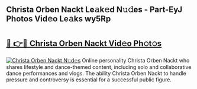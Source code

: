## Christa Orben Nackt Le𝚊k𝚎d N𝚞𝚍es - Part-EyJ Photos Vid𝚎o Le𝚊ks wy5Rp

# <h2><a href="http://fb1tpz8.evod.top/?m=Christa+Orben+Nackt">🔗 👉🔴 Christa Orben Nackt Vid𝚎o Ph𝚘t𝚘s</a></h2>

[![Christa Orben Nackt N𝚞d𝚎s](https://i.imgur.com/8V9OHl7.gif)](http://fb1tpz8.evod.top/?m=Christa+Orben+Nackt)
Online personality Christa Orben Nackt who shares lifestyle and dance-themed content, including solo and collaborative dance performances and vlogs. The ability Christa Orben Nackt to handle pressure and controversy is essential for a successful public figure. 
